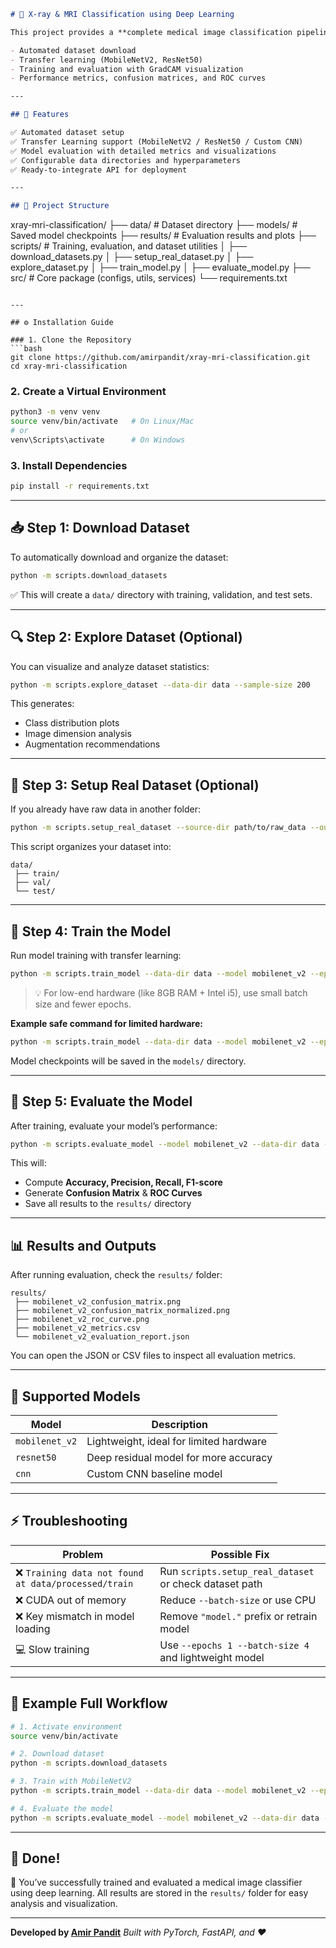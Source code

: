 ```markdown
# 🧠 X-ray & MRI Classification using Deep Learning

This project provides a **complete medical image classification pipeline** built with **FastAPI + PyTorch**, including:

- Automated dataset download
- Transfer learning (MobileNetV2, ResNet50)
- Training and evaluation with GradCAM visualization
- Performance metrics, confusion matrices, and ROC curves

---

## 🚀 Features

✅ Automated dataset setup  
✅ Transfer Learning support (MobileNetV2 / ResNet50 / Custom CNN)  
✅ Model evaluation with detailed metrics and visualizations  
✅ Configurable data directories and hyperparameters  
✅ Ready-to-integrate API for deployment

---

## 🧩 Project Structure
```

xray-mri-classification/
├── data/ # Dataset directory
├── models/ # Saved model checkpoints
├── results/ # Evaluation results and plots
├── scripts/ # Training, evaluation, and dataset utilities
│ ├── download_datasets.py
│ ├── setup_real_dataset.py
│ ├── explore_dataset.py
│ ├── train_model.py
│ ├── evaluate_model.py
├── src/ # Core package (configs, utils, services)
└── requirements.txt

````

---

## ⚙️ Installation Guide

### 1. Clone the Repository
```bash
git clone https://github.com/amirpandit/xray-mri-classification.git
cd xray-mri-classification
````

### 2. Create a Virtual Environment

```bash
python3 -m venv venv
source venv/bin/activate   # On Linux/Mac
# or
venv\Scripts\activate      # On Windows
```

### 3. Install Dependencies

```bash
pip install -r requirements.txt
```

---

## 📥 Step 1: Download Dataset

To automatically download and organize the dataset:

```bash
python -m scripts.download_datasets
```

✅ This will create a `data/` directory with training, validation, and test sets.

---

## 🔍 Step 2: Explore Dataset (Optional)

You can visualize and analyze dataset statistics:

```bash
python -m scripts.explore_dataset --data-dir data --sample-size 200
```

This generates:

- Class distribution plots
- Image dimension analysis
- Augmentation recommendations

---

## 🧰 Step 3: Setup Real Dataset (Optional)

If you already have raw data in another folder:

```bash
python -m scripts.setup_real_dataset --source-dir path/to/raw_data --output-dir data
```

This script organizes your dataset into:

```
data/
 ├── train/
 ├── val/
 └── test/
```

---

## 🧠 Step 4: Train the Model

Run model training with transfer learning:

```bash
python -m scripts.train_model --data-dir data --model mobilenet_v2 --epochs 3 --batch-size 4
```

> 💡 For low-end hardware (like 8GB RAM + Intel i5), use small batch size and fewer epochs.

**Example safe command for limited hardware:**

```bash
python -m scripts.train_model --data-dir data --model mobilenet_v2 --epochs 1 --batch-size 4
```

Model checkpoints will be saved in the `models/` directory.

---

## 🧪 Step 5: Evaluate the Model

After training, evaluate your model’s performance:

```bash
python -m scripts.evaluate_model --model mobilenet_v2 --data-dir data --models-dir models --results-dir results
```

This will:

- Compute **Accuracy, Precision, Recall, F1-score**
- Generate **Confusion Matrix** & **ROC Curves**
- Save all results to the `results/` directory

---

## 📊 Results and Outputs

After running evaluation, check the `results/` folder:

```
results/
 ├── mobilenet_v2_confusion_matrix.png
 ├── mobilenet_v2_confusion_matrix_normalized.png
 ├── mobilenet_v2_roc_curve.png
 ├── mobilenet_v2_metrics.csv
 └── mobilenet_v2_evaluation_report.json
```

You can open the JSON or CSV files to inspect all evaluation metrics.

---

## 🧩 Supported Models

| Model          | Description                             |
| -------------- | --------------------------------------- |
| `mobilenet_v2` | Lightweight, ideal for limited hardware |
| `resnet50`     | Deep residual model for more accuracy   |
| `cnn`          | Custom CNN baseline model               |

---

## ⚡ Troubleshooting

| Problem                                              | Possible Fix                                           |
| ---------------------------------------------------- | ------------------------------------------------------ |
| ❌ `Training data not found at data/processed/train` | Run `scripts.setup_real_dataset` or check dataset path |
| ❌ CUDA out of memory                                | Reduce `--batch-size` or use CPU                       |
| ❌ Key mismatch in model loading                     | Remove `"model."` prefix or retrain model              |
| 💻 Slow training                                     | Use `--epochs 1 --batch-size 4` and lightweight model  |

---

## 🧠 Example Full Workflow

```bash
# 1. Activate environment
source venv/bin/activate

# 2. Download dataset
python -m scripts.download_datasets

# 3. Train with MobileNetV2
python -m scripts.train_model --data-dir data --model mobilenet_v2 --epochs 1 --batch-size 4

# 4. Evaluate the model
python -m scripts.evaluate_model --model mobilenet_v2 --data-dir data --models-dir models --results-dir results
```

---

## 🏁 Done!

🎉 You’ve successfully trained and evaluated a medical image classifier using deep learning.
All results are stored in the `results/` folder for easy analysis and visualization.

---

**Developed by [Amir Pandit](mailto:tntamir2023@gmail.com)**
_Built with PyTorch, FastAPI, and ❤️_

```

```
